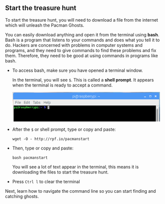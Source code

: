 ## Start the treasure hunt

To start the treasure hunt, you will need to download a file from the internet which will unleash the Pacman Ghosts.

You can easily download anything and open it from the terminal using **bash**. Bash is a program that listens to your commands and does what you tell it to do. Hackers are concerned with problems in computer systems and programs, and they need to give commands to find these problems and fix them. Therefore, they need to be good at using commands in programs like bash.

+ To access bash, make sure you have opened a terminal window.

  In the terminal, you will see `$`. This is called a **shell prompt**. It appears when the terminal is ready to accept a command.

  ![Shell Prompt](images/shellprompt.png)

+ After the `$` or shell prompt, type or copy and paste:
  ```
  wget -O - http://rpf.io/pacmanstart
  ```
+ Then, type or copy and paste:
  ```
  bash pacmanstart
  ```

  You will see a lot of text appear in the terminal, this means it is downloading the files to start the treasure hunt.

+ Press `Ctrl l` to clear the terminal

Next, learn how to navigate the command line so you can start finding and catching ghosts.
